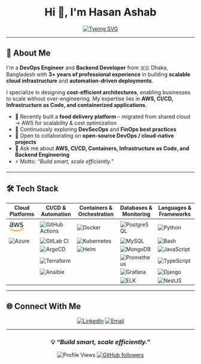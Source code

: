 <div align="center">
  
# Hi 👋, I'm Hasan Ashab

[![Typing SVG](https://readme-typing-svg.herokuapp.com?font=Fira+Code&pause=1000&color=2E9EF7&center=true&vCenter=true&width=500&lines=DevOps+Engineer;Cloud+%26+Platform+Engineering;Backend+Developer;3%2B+Years+Experience)](https://git.io/typing-svg)

</div>

---

## 🚀 About Me

I'm a **DevOps Engineer** and **Backend Developer** from 🇧🇩 Dhaka, Bangladesh with **3+ years of professional experience** in building **scalable cloud infrastructure** and **automation-driven deployments**.  

I specialize in designing **cost-efficient architectures**, enabling businesses to scale without over-engineering. My expertise lies in **AWS, CI/CD, Infrastructure as Code, and containerized applications**.  

- 🔭 Recently built a **food delivery platform** – migrated from shared cloud → AWS for scalability & cost optimization  
- 🌱 Continuously exploring **DevSecOps** and **FinOps best practices**  
- 👯 Open to collaborating on **open-source DevOps / cloud-native projects**  
- 💬 Ask me about **AWS, CI/CD, Containers, Infrastructure as Code, and Backend Engineering**  
- ⚡ Motto: *“Build smart, scale efficiently.”*

---

## 🛠️ Tech Stack

| Cloud Platforms | CI/CD & Automation | Containers & Orchestration | Databases & Monitoring | Languages & Frameworks |
|-------------------|--------------------|-----------------------------|-------------------------|-------------------------|
| <img src="https://raw.githubusercontent.com/devicons/devicon/master/icons/amazonwebservices/amazonwebservices-original-wordmark.svg" alt="aws" width="40" height="40"/> | ![GitHub Actions](https://img.shields.io/badge/GitHub%20Actions-2088FF.svg?style=for-the-badge&logo=githubactions&logoColor=white) | ![Docker](https://img.shields.io/badge/Docker-2496ED.svg?style=for-the-badge&logo=docker&logoColor=white) | ![PostgreSQL](https://img.shields.io/badge/PostgreSQL-4169E1.svg?style=for-the-badge&logo=postgresql&logoColor=white) | ![Python](https://img.shields.io/badge/Python-3776AB.svg?style=for-the-badge&logo=python&logoColor=white) |
| ![Azure](https://img.shields.io/badge/Azure-0078D4.svg?style=for-the-badge&logo=microsoftazure&logoColor=white) | ![GitLab CI](https://img.shields.io/badge/GitLab%20CI-FCA121.svg?style=for-the-badge&logo=gitlab&logoColor=white) | ![Kubernetes](https://img.shields.io/badge/Kubernetes-326CE5.svg?style=for-the-badge&logo=kubernetes&logoColor=white) | ![MySQL](https://img.shields.io/badge/MySQL-4479A1.svg?style=for-the-badge&logo=mysql&logoColor=white) | ![Bash](https://img.shields.io/badge/Bash-4EAA25.svg?style=for-the-badge&logo=gnu-bash&logoColor=white) |
|                   | ![ArgoCD](https://img.shields.io/badge/ArgoCD-FB6E00.svg?style=for-the-badge&logo=argo&logoColor=white) | ![Helm](https://img.shields.io/badge/Helm-0F1689.svg?style=for-the-badge&logo=helm&logoColor=white) | ![MongoDB](https://img.shields.io/badge/MongoDB-47A248.svg?style=for-the-badge&logo=mongodb&logoColor=white) | ![JavaScript](https://img.shields.io/badge/JavaScript-F7DF1E.svg?style=for-the-badge&logo=javascript&logoColor=black) |
|                   | ![Terraform](https://img.shields.io/badge/Terraform-844FBA.svg?style=for-the-badge&logo=terraform&logoColor=white) |                             | ![Prometheus](https://img.shields.io/badge/Prometheus-E6522C.svg?style=for-the-badge&logo=prometheus&logoColor=white) | ![TypeScript](https://img.shields.io/badge/TypeScript-3178C6.svg?style=for-the-badge&logo=typescript&logoColor=white) |
|                   | ![Ansible](https://img.shields.io/badge/Ansible-EE0000.svg?style=for-the-badge&logo=ansible&logoColor=white) |                             | ![Grafana](https://img.shields.io/badge/Grafana-F46800.svg?style=for-the-badge&logo=grafana&logoColor=white) | ![Django](https://img.shields.io/badge/Django-092E20.svg?style=for-the-badge&logo=django&logoColor=white) |
|                   |                    |                             | ![ELK](https://img.shields.io/badge/ELK%20Stack-005571.svg?style=for-the-badge&logo=elastic&logoColor=white) | ![NestJS](https://img.shields.io/badge/NestJS-E0234E.svg?style=for-the-badge&logo=nestjs&logoColor=white) |

---

## 🌐 Connect With Me

<div align="center">
  
[![LinkedIn](https://img.shields.io/badge/LinkedIn-Connect-blue?style=for-the-badge&logo=linkedin&logoColor=white)](https://www.linkedin.com/in/hasan-ashab/)
[![Email](https://img.shields.io/badge/Email-hasanashab.18205%40gmail.com-red?style=for-the-badge&logo=gmail&logoColor=white)](mailto:hasanashab.18205@gmail.com)

</div>

---

<div align="center">
  
### 💡 *“Build smart, scale efficiently.”*  

![Profile Views](https://komarev.com/ghpvc/?username=hasanashab&color=brightgreen&style=flat-square)
[![GitHub followers](https://img.shields.io/github/followers/hasanashab?label=Follow&style=social)](https://github.com/hasanashab)

</div>
